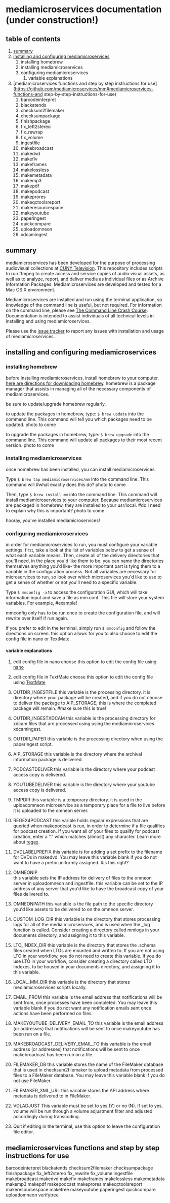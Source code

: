 mediamicroservices documentation (under construction!)
==================

table of contents
-------------------

1. [summary](https://github.com/mediamicroservices/mm#summary)
2. [installing and configuring mediamicroservices](https://github.com/mediamicroservices/mm#installing-and-configuring-mediamicroservices)
    1. installing homebrew
    2. installing mediamicroservices
    3. configuring mediamicroservices
        1. variable explanations
3. [mediamicroservices functions and step by step instructions for use](https://github.com/mediamicroservices/mm#mediamicroservices-functions-and step-by-step-instructions-for-use)
    1. barcodeinterpret
    2. blackatends
    3. checksum2filemaker
    4. checksumpackage
    5. finishpackage
    6. fix_left2stereo
    7. fix_rewrap
    8. fix_volume
    9. ingestfile
    10. makebroadcast
    11. makedvd
    12. makeflv
    13. makeframes
    14. makelossless
    15. makemetadata
    16. makemp3
    17. makepdf
    18. makepodcast
    19. makeprores
    20. makeqctoolsreport
    21. makeresourcespace
    22. makeyoutube
    23. paperingest
    24. quickcompare
    25. uploadomneon
    26. xdcamingest

## summary ##

mediamicroservices has been developed for the purpose of processing audiovisual collections at [CUNY Television](http://cuny.tv). This repository includes scripts to run ffmpeg to create access and service copies of audio visual assets, as well as to analyze, report, and deliver media as individual files or as Archive Information Packages. Mediamicroservices are developed and tested for a Mac OS X environment. 

Mediamicroservices are installed and run using the terminal application, so knowledge of the command line is useful, but not required. For information on the command line, please see [The Command Line Crash Course](http://cli.learncodethehardway.org/book/). Documentation is intended to assist individuals of all technical levels in installing and using mediamicroservices. 

Please use the [issue tracker](https://github.com/mediamicroservices/mm/issues) to report any issues with installation and usage of mediamicroservices. 

## installing and configuring mediamicroservices ##

### installing homebrew ###
before installing mediamicroservices, install homebrew to your computer. [here are directions for downloading homebrew](http://brew.sh/).
homebrew is a package manager that assists in managing all of the necessary components of mediamicroservices. 

be sure to update/upgrade homebrew regularly. 

to update the packages in homebrew, type: `$ brew update` into the command line. This command will tell you which packages need to be updated.
photo to come 

to upgrade the packages in homebrew, type: `$ brew upgrade` into the command line. This command will update all packages to their most recent version.
photo to come 

### installing mediamicroservices ###
once homebrew has been installed, you can install mediamicroservices. 

Type `$ brew tap mediamicroservices/mm` into the command line. This command will #what exactly does this do?
photo to come

Then, type `$ brew install mm` into the command line. This command will install mediamicroservices to your computer. Because mediamicroservices are packaged in homebrew, they are installed to your usr/local. #do I need to explain why this is important?
photo to come

hooray, you've installed mediamicroservices! 

### configuring mediamicroservices ###
in order for mediamicroservices to run, you must configure your variable settings. first, take a look at the list of variables below to get a sense of what each variable means. Then, create all of the delivery directories that you'll need, in the place you'd like them to be. you can name the directories themselves anything you'd like- the more important part is tying them to a variable in the configuration process. Not all variables are necessary for microservices to run, so look over which microservices you'd like to use to get a sense of whether or not you'll need to a specific variable. 

Type `$ mmconfig -a` to access the configuration GUI, which will take information input and save a file as mm.conf. This file will store your system variables. For example,  #example!

mmconfig only has to be run once to create the configuration file, and will rewrite over itself if run again. 

if you prefer to edit in the terminal, simply run `$ mmconfig` and follow the directions on screen. this option allows for you to also choose to edit the config file in nano or TextMate. 

#### variable explanations ####

1. edit config file in nano
choose this option to edit the config file using [nano](http://www.nano-editor.org/)

2. edit config file in TextMate 
choose this option to edit the config file using [TextMate](http://macromates.com/)

3. OUTDIR_INGESTFILE
this variable is the processing directory. it is directory where your package will be created, and if you do not choose to deliver the package to AIP_STORAGE, this is where the completed package will remain. #make sure this is true! 
  
4. OUTDIR_INGESTXDCAM
this variable is the processing directory for xdcam files that are processed using using the mediamicroservices xdcamingest. 

5. OUTDIR_PAPER
this variable is the processing directory when using the paperingest script. 

6. AIP_STORAGE
this variable is the directory where the archival information package is delivered. 

7. PODCASTDELIVER
this variable is the directory where your podcast access copy is delivered. 

8. YOUTUBEDELIVER
this variable is the directory where your youtube access copy is delivered. 

9. TMPDIR
this variable is a temporary directory. it is used in the uploadomneon microservice as a temporary place for a file to live before it is uploaded to the omneon server. 

10. REGEX4PODCAST
this varible holds regular expressions that are queried when makepodcast is run, in order to determine if a file qualifies for podcast creation. If you want all of your files to qualify for podcast creation, enter a "." which matches (almost) any character. Learn more about [regex](https://en.wikipedia.org/wiki/Regular_expression).

11. DVDLABELPREFIX
this variable is for adding a set prefix to the filename for DVDs in makedvd. You may leave this variable blank if you do not want to have a prefix uniformly assigned. #is this right?

12. OMNEONIP   
this variable sets the IP address for delivery of files to the omneon server in uploadomneon and ingestfile. this variable can be set to the IP address of any server that you'd like to have the broadcast copy of your files delivered to. 

13. OMNEONPATH
this variable is the file path to the specific directory you'd like assets to be delivered to on the omneon server. 

14. CUSTOM_LOG_DIR
this variable is the directory that stores processing logs for all of the media microservices, and is used when the _log function is called. Consider creating a directory called mmlogs in your documents directory, and assigning it to this variable. 

15. LTO_INDEX_DIR
this variable is the directory that stores the .schema files created when LTOs are mounted and written to. If you are not using LTO in your workflow, you do not need to create this variable. If you do use LTO in your workflow, consider creating a directory called LTO Indexes, to be housed in your documents directory, and assigning it to this variable. 

16. LOCAL_MM_DIR
this variable is the directory that stores mediamicroservices scripts locally. 

17. EMAIL_FROM
this variable is the email address that notifications will be sent from, once processes have been completed. You may leave this variable blank if you do not want any notification emails sent once actions have been performed on files. 

18. MAKEYOUTUBE_DELIVERY_EMAIL_TO
this variable is the email address (or addresses) that notifications will be sent to once makeyoutube has been run on a file. 

19. MAKEBROADCAST_DELIVERY_EMAIL_TO
this variable is the email address (or addresses) that notifications will be sent to once makebroadcast has been run on a file. 

20. FILEMAKER_DB
this variable stores the name of the FileMaker database that is used in checksum2filemaker to upload metadata from processed files to a FileMaker database. You may leave this variable blank if you do not use FileMaker.

21. FILEMAKER_XML_URL
this variable stores the API address where metadata is delivered to in FileMaker. 

22. VOLADJUST
This variable must be set to yes (Y) or no (N). If set to yes, volume will be run through a volume adjustment filter and adjusted accordingly during transcoding. 

23. Quit
if editing in the terminal, use this option to leave the configuration file editor.

## mediamicroservices functions and step by step instructions for use ##


barcodeinterpret
blackatends
checksum2filemaker
checksumpackage
finishpackage
fix_left2stereo
fix_rewrite
fix_volume
ingestfile
makebroadcast
makedvd
makeflv
makeframes
makelossless
makemetadata
makemp3
makepdf
makepodcast
makeprores
makeqctoolsreport
makeresourcespace
maketree
makeyoutube
paperingest
quickcompare 
uploadomneon
verifytree






















